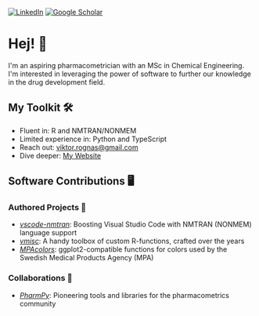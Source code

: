 <!--
**vrognas/vrognas** is a ✨ _special_ ✨ repository because its `README.md` (this file) appears on your GitHub profile.
-->

[![LinkedIn](https://img.shields.io/badge/LinkedIn-0A66C2?style=for-the-badge&logo=linkedin&logoColor=white)](https://www.linkedin.com/in/vrognas/)
[![Google Scholar](https://img.shields.io/badge/Google_scholar-4285F4?style=for-the-badge&logo=googlescholar&logoColor=white)](https://scholar.google.com/citations?user=RBJi1XQAAAAJ&hl=en)
# Hej! 👋

I'm an aspiring pharmacometrician with an MSc in Chemical Engineering. I'm interested in leveraging the power of software to further our knowledge in the drug development field.

## My Toolkit 🛠️
- Fluent in: R and NMTRAN/NONMEM
- Limited experience in: Python and TypeScript
- Reach out: viktor.rognas@gmail.com
- Dive deeper: [My Website](https://www.vrognas.com)

## Software Contributions 🖥️

### Authored Projects 📝
- [*vscode-nmtran*](https://github.com/vrognas/vscode-nmtran): Boosting Visual Studio Code with NMTRAN (NONMEM) language support
- [*vmisc*](https://github.com/vrognas/vmisc): A handy toolbox of custom R-functions, crafted over the years
- [*MPAcolors*](https://github.com/vrognas/MPAcolors): ggplot2-compatible functions for colors used by the Swedish Medical Products Agency (MPA)

### Collaborations 🤝
- [*PharmPy*](https://pharmpy.github.io/latest/index.html): Pioneering tools and libraries for the pharmacometrics community


